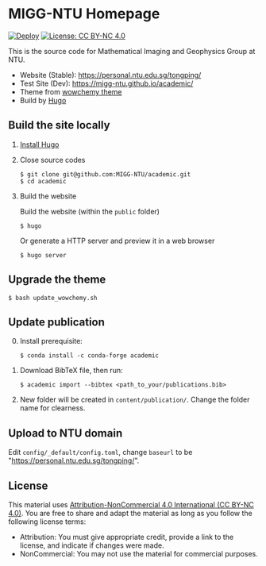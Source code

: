 # MIGG-NTU Homepage

[![Deploy](https://github.com/MIGG-NTU/academic/actions/workflows/deploy.yml/badge.svg)](https://github.com/MIGG-NTU/academic/actions/workflows/deploy.yml)
[![License: CC BY-NC 4.0](https://img.shields.io/badge/License-CC%20BY--NC%204.0-blue.svg)](https://creativecommons.org/licenses/by-nc/4.0/deed.en)

This is the source code for Mathematical Imaging and Geophysics Group at NTU.

- Website (Stable): https://personal.ntu.edu.sg/tongping/
- Test Site (Dev): https://migg-ntu.github.io/academic/
- Theme from [wowchemy theme](https://wowchemy.com/)
- Build by [Hugo](https://gohugo.io/)

## Build the site locally

1.  [Install Hugo](https://gohugo.io/getting-started/installing)

2.  Close source codes

    ```
    $ git clone git@github.com:MIGG-NTU/academic.git
    $ cd academic
    ```

3.  Build the website

    Build the website (within the `public` folder)
    ```
    $ hugo
    ```

    Or generate a HTTP server and preview it in a web browser
    ```
    $ hugo server
    ```

## Upgrade the theme

```
$ bash update_wowchemy.sh
```

## Update publication

0.  Install prerequisite:

    ```
    $ conda install -c conda-forge academic
    ```

1.  Download BibTeX file, then run:

    ```
    $ academic import --bibtex <path_to_your/publications.bib>
    ```

3.  New folder will be created in `content/publication/`. Change the folder name for clearness.

## Upload to NTU domain

Edit `config/_default/config.toml`, change `baseurl` to be "https://personal.ntu.edu.sg/tongping/".

## License

This material uses [Attribution-NonCommercial 4.0 International (CC BY-NC 4.0)](https://creativecommons.org/licenses/by-nc/4.0/deed.en).
You are free to share and adapt the material as long as you follow the following
license terms:

- Attribution: You must give appropriate credit, provide a link to the license, and indicate if changes were made.
- NonCommercial: You may not use the material for commercial purposes.

